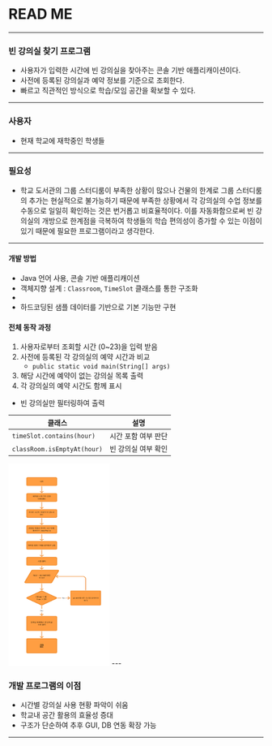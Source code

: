 # READ ME 
-----------------
### 빈 강의실 찾기 프로그램 

- 사용자가 입력한 시간에 빈 강의실을 찾아주는 콘솔 기반 애플리캐이션이다.
- 사전에 등록된 강의실과 예약 정보를 기준으로 조회한다.
- 빠르고 직관적인 방식으로 학습/모임 공간을 확보할 수 있다.
--- 
### 사용자 

- 현재 학교에 재학중인 학생들 
---
### 필요성

- 학교 도서관의 그룹 스터디룸이 부족한 상황이 많으나 건물의 한계로 그룹 스터디룸의 추가는 현실적으로 불가능하기 때문에 부족한 상황에서 각 강의실의 수업 정보를 수동으로 일일히 확인하는 것은 번거롭고 비효율적이다. 이를 자동화함으로써 빈 강의실의 개방으로 한계점을 극복하여 학생들의 학습 편의성이 증가할 수 있는 이점이 있기 때문에 필요한 프로그램이라고 생각한다.
---
#### 개발 방법 

- Java 언어 사용, 콘솔 기반 애플리캐이션
- 객체지향 설계 :  `Classroom`, `TimeSlot` 클래스를 통한 구조화
- 
- 하드코딩된 샘플 데이터를 기반으로 기본 기능만 구현

#### 전체 동작 과정
1.  사용자로부터 조회할 시간 (0~23)을 입력 받음
2.  사전에 등록된 각 강의실의 예약 시간과 비교
	-  `public static void main(String[] args)`  
3.  해당 시간에 예약이 없는 강의실 목록 출력
4.  각 강의실의 예약 시간도 함께 표시

-  빈 강의실만 필터링하여 출력

| 클래스                         | 설명          |
| --------------------------- | ----------- |
| `timeSlot.contains(hour)`   | 시간 포함 여부 판단 |
| `classRoom.isEmptyAt(hour)` | 빈 강의실 여부 확인 |

<img src="https://github.com/hyckju/Java_programing/blob/main/image/Untitled.png" width="200" height="400"/>
--- 

### 개발 프로그램의 이점

-  시간별 강의실 사용 현황 파악이 쉬움
-  학교내 공간 활용의 효율성 증대
-  구조가 단순하여 추후 GUI, DB 연동 확장 가능

---
